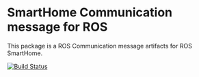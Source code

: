# SmartHome Communication message for ROS
This package is a ROS Communication message artifacts for ROS SmartHome.

[![Build Status](http://build.ros.org/buildStatus/icon?job=Idev__smarthome_comm_msgs__ubuntu_trusty_amd64)](http://build.ros.org/job/Idev__smarthome_comm_msgs__ubuntu_trusty_amd64/)
